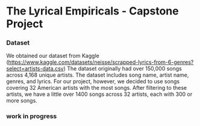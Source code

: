 # The Lyrical Empiricals - Capstone Project

### Dataset
We obtained our dataset from Kaggle (https://www.kaggle.com/datasets/neisse/scrapped-lyrics-from-6-genres?select=artists-data.csv)
The dataset originally had over 150,000 songs across 4,168 unique artists.
The dataset includes song name, artist name, genres, and lyrics.
For our project, however, we decided to use songs covering 32 American artists with the most songs. After filtering to these artists, we have a little over 1400 songs across 32 artists, each with 300 or more songs.

### work in progress
